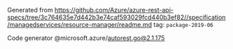 Generated from https://github.com/Azure/azure-rest-api-specs/tree/3c764635e7d442b3e74caf593029fcd440b3ef82//specification/managedservices/resource-manager/readme.md tag: `package-2019-06`

Code generator @microsoft.azure/autorest.go@2.1.175


